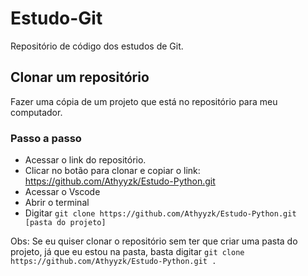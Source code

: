 # Estudo-Git
Repositório de código dos estudos de Git.

## Clonar um repositório 
Fazer uma cópia de um projeto que está no repositório para meu computador.

### Passo a passo
- Acessar o link do repositório.
- Clicar no botão para clonar e copiar o link: https://github.com/Athyyzk/Estudo-Python.git
- Acessar o Vscode
- Abrir o terminal
- Digitar `git clone https://github.com/Athyyzk/Estudo-Python.git [pasta do projeto]`

Obs: Se eu quiser clonar o repositório sem ter que criar uma pasta do projeto, já que eu estou na pasta, basta digitar `git clone https://github.com/Athyyzk/Estudo-Python.git . ` 

